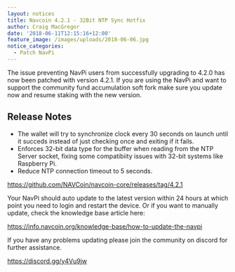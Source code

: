 ```yaml
---
layout: notices
title: Navcoin 4.2.1 - 32Bit NTP Sync Hotfix
author: Craig MacGregor
date: '2018-06-11T12:15:16+12:00'
feature_image: /images/uploads/2018-06-06.jpg
notice_categories:
  - Patch NavPi
---
```

The issue preventing NavPi users from successfully upgrading to 4.2.0 has now been patched with version 4.2.1. If you are using the NavPi and want to support the community fund accumulation soft fork make sure you update now and resume staking with the new version.
<!--more-->

## Release Notes

- The wallet will try to synchronize clock every 30 seconds on launch until it succeds instead of just checking once and exiting if it fails.
- Enforces 32-bit data type for the buffer when reading from the NTP Server socket, fixing some compatibiity issues with 32-bit systems like Raspberry Pi.
- Reduce NTP connection timeout to 5 seconds.

https://github.com/NAVCoin/navcoin-core/releases/tag/4.2.1

Your NavPi should auto update to the latest version within 24 hours at which point you need to login and restart the device. Or if you want to manually update, check the knowledge base article here:

https://info.navcoin.org/knowledge-base/how-to-update-the-navpi

If you have any problems updating please join the community on discord for further assistance.

https://discord.gg/y4Vu9jw
